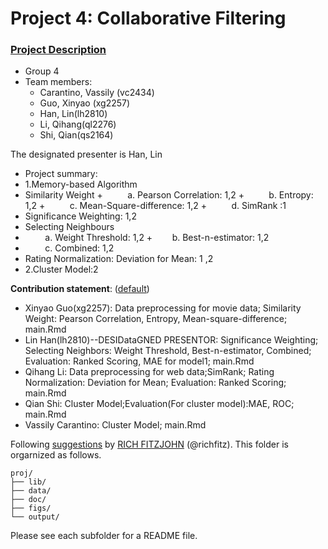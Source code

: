 # Project 4: Collaborative Filtering

### [Project Description](doc/project4_desc.md)

+ Group 4
+ Team members:
	+ Carantino, Vassily (vc2434)
	+ Guo, Xinyao (xg2257)
	+ Han, Lin(lh2810)
	+ Li, Qihang(ql2276)
	+ Shi, Qian(qs2164)
	
The designated presenter is Han, Lin
+ Project summary: 
+ 1.Memory-based Algorithm
+ Similarity Weight
+          a. Pearson Correlation: 1,2
+          b. Entropy: 1,2
+          c. Mean-Square-difference: 1,2
+          d. SimRank :1
+ Significance Weighting: 1,2
+ Selecting Neighbours
+         a. Weight Threshold: 1,2
+        b. Best-n-estimator: 1,2
+         c. Combined: 1,2
+ Rating Normalization: Deviation for Mean: 1 ,2
+ 2.Cluster Model:2

	
**Contribution statement**: ([default](doc/a_note_on_contributions.md))
+ Xinyao Guo(xg2257): Data preprocessing for movie data;  Similarity Weight: Pearson Correlation, Entropy, Mean-square-difference;  main.Rmd
+ Lin Han(lh2810)--DESIDataGNED PRESENTOR: Significance Weighting; Selecting Neighbors: Weight Threshold, Best-n-estimator, Combined; Evaluation: Ranked Scoring, MAE for model1; main.Rmd
+ Qihang Li: Data preprocessing for web data;SimRank;  Rating Normalization: Deviation for Mean; Evaluation: Ranked Scoring;   main.Rmd
+ Qian Shi: Cluster Model;Evaluation(For cluster model):MAE, ROC; main.Rmd
+ Vassily Carantino: Cluster Model;  main.Rmd

Following [suggestions](http://nicercode.github.io/blog/2013-04-05-projects/) by [RICH FITZJOHN](http://nicercode.github.io/about/#Team) (@richfitz). This folder is orgarnized as follows.

```
proj/
├── lib/
├── data/
├── doc/
├── figs/
└── output/
```

Please see each subfolder for a README file.
